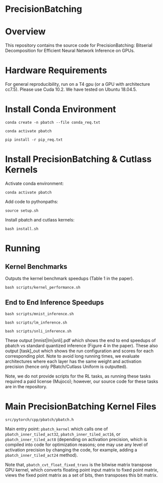 # PrecisionBatching

# Overview
This repository contains the source code for PrecisionBatching: Bitserial Decomposition for Efficient Neural Network Inference on GPUs.

# Hardware Requirements
For general reproducibility, run on a T4 gpu (or a GPU with architecture cc7.5). Please use Cuda 10.2. We have tested on Ubuntu 18.04.5.

# Install Conda Environment
```
conda create -n pbatch --file conda_req.txt
```
```
conda activate pbatch
```
```
pip install -r pip_req.txt
```

# Install PrecisionBatching & Cutlass Kernels

Activate conda environment:
```
conda activate pbatch
```

Add code to pythonpaths:
```
source setup.sh
```

Install pbatch and cutlass kernels:
```
bash install.sh
```

# Running

## Kernel Benchmarks

Outputs the kernel benchmark speedups (Table 1 in the paper).
```
bash scripts/kernel_performance.sh
```

## End to End Inference Speedups

```bash scripts/mnist_inference.sh```

```bash scripts/lm_inference.sh```

```bash scripts/snli_inference.sh```

These output [mnist|lm|snli].pdf which shows the end to end speedups of pbatch vs standard quantized inference (Figure 4 in the paper). These also output [task]_out which shows the run configuration and scores for each corresponding plot.
Note to avoid long running times, we evaluate architectures where each layer has the same weight and activation precision (hence only PBatch/Cutlass Uniform is outputted).

Note, we do not provide scripts for the RL tasks, as running these tasks required a paid license (Mujoco); however, our source code for these tasks are in the repository.

# Main PrecisionBatching Kernel Files

```
src/pytorch/cpp/pbatch/pbatch.h 
```

Main entry point: `pbatch_kernel` which calls one of `pbatch_inner_tiled_act32`, `pbatch_inner_tiled_act16`, or `pbatch_inner_tiled_act8` (depending on activation precision, which is compiled into code for optimization reasons; one may use any level of activation precision by changing the code, for example, adding a `pbatch_inner_tiled_act24` method).

Note that, `pbatch_cvt_float_fixed_trans` is the bitwise matrix transpose GPU kernel, which converts floating point input matrix to fixed point matrix, views the fixed point matrix as a set of bits, then transposes this bit matrix.